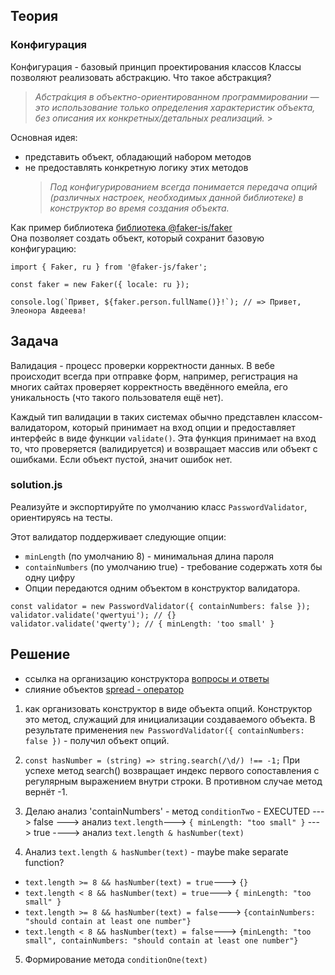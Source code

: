 ## Теория

### Конфигурация

Конфигурация - базовый принцип проектирования классов
Классы позволяют реализовать абстракцию. Что такое абстракция?

> _Абстра́кция в объектно-ориентированном программировании — это использование только определения характеристик объекта, без описания их конкретных/детальных реализаций._ >

Основная идея:

- представить объект, обладающий набором методов
- не предоставлять конкретную логику этих методов
  > _Под конфигурированием всегда понимается передача опций (различных настроек, необходимых данной библиотеке) в конструктор во время создания объекта._

Как пример библиотека [библиотека @faker-is/faker](https://github.com/faker-js/faker)  
Она позволяет создать объект, который сохранит базовую конфигурацию:

```
import { Faker, ru } from '@faker-js/faker';

const faker = new Faker({ locale: ru });

console.log(`Привет, ${faker.person.fullName()}!`); // => Привет, Элеонора Авдеева!
```

## Задача

Валидация - процесс проверки корректности данных. В вебе происходит всегда при отправке форм, например, регистрация на многих сайтах проверяет корректность введённого емейла, его уникальность (что такого пользователя ещё нет).

Каждый тип валидации в таких системах обычно представлен классом-валидатором, который принимает на вход опции и предоставляет интерфейс в виде функции `validate()`. Эта функция принимает на вход то, что проверяется (валидируется) и возвращает массив или объект с ошибками. Если объект пустой, значит ошибок нет.

### solution.js

Реализуйте и экспортируйте по умолчанию класс `PasswordValidator`, ориентируясь на тесты.

Этот валидатор поддерживает следующие опции:

- `minLength` (по умолчанию 8) - минимальная длина пароля
- `containNumbers` (по умолчанию true) - требование содержать хотя бы одну цифру
- Опции передаются одним объектом в конструктор валидатора.

```
const validator = new PasswordValidator({ containNumbers: false });
validator.validate('qwertyui'); // {}
validator.validate('qwerty'); // { minLength: 'too small' }
```

## Решение

- ссылка на организацию конструктора [вопросы и ответы](https://ru.hexlet.io/topics/75274#156888)
- слияние объектов [spread - оператор](https://ru.hexlet.io/courses/js-objects/lessons/spread-operator/theory_unit)

1. как организовать конструктор в виде объекта опций. Конструктор это метод, служащий для инициализации создаваемого объекта. В результате применения `new PasswordValidator({ containNumbers: false })` - получил объект опций.

2. `const hasNumber = (string) => string.search(/\d/) !== -1;`
   При успехе метод search() возвращает индекс первого сопоставления с регулярным выражением внутри строки. В противном случае метод вернёт -1.
3. Делаю анализ 'containNumbers' - метод `conditionTwo` - EXECUTED
   ---> false ---> анализ `text.length`---> `{ minLength: "too small" }`
   ---> true ----> анализ `text.length & hasNumber(text)`
4. Анализ `text.length & hasNumber(text)` - maybe make separate function?

- `text.length >= 8 && hasNumber(text) = true`---> `{}`
- `text.length < 8 && hasNumber(text) = true`---> `{ minLength: "too small" }`
- `text.length >= 8 && hasNumber(text) = false`---> `{containNumbers: "should contain at least one number"}`
- `text.length < 8 && hasNumber(text) = false`---> `{minLength: "too small", containNumbers: "should contain at least one number"}`

5. Формирование метода `conditionOne(text)`
